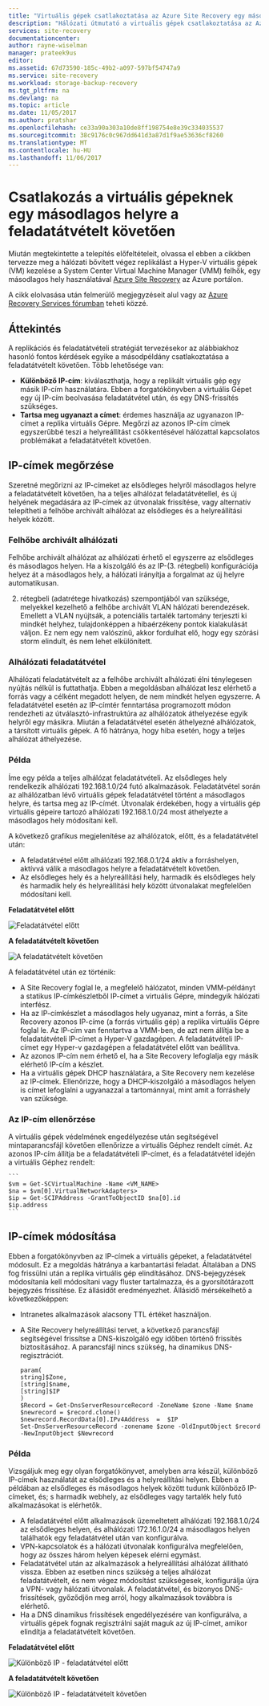 ```yaml
---
title: "Virtuális gépek csatlakoztatása az Azure Site Recovery egy másodlagos helyre a feladatátvételt követően |} Microsoft Docs"
description: "Hálózati útmutató a virtuális gépek csatlakoztatása az Azure Site Recovery egy másodlagos helyre a feladatátvételt követően."
services: site-recovery
documentationcenter: 
author: rayne-wiselman
manager: prateek9us
editor: 
ms.assetid: 67d73590-185c-49b2-a097-597bf54747a9
ms.service: site-recovery
ms.workload: storage-backup-recovery
ms.tgt_pltfrm: na
ms.devlang: na
ms.topic: article
ms.date: 11/05/2017
ms.author: pratshar
ms.openlocfilehash: ce33a90a303a10de8ff198754e8e39c334035537
ms.sourcegitcommit: 38c9176c0c967dd641d3a87d1f9ae53636cf8260
ms.translationtype: MT
ms.contentlocale: hu-HU
ms.lasthandoff: 11/06/2017
---
```

# <a name="connecting-to-vms-after-failover-to-a-secondary-site"></a>Csatlakozás a virtuális gépeknek egy másodlagos helyre a feladatátvételt követően

Miután megtekintette a telepítés előfeltételeit, olvassa el ebben a cikkben tervezze meg a hálózati bővített végez replikálást a Hyper-V virtuális gépek (VM) kezelése a System Center Virtual Machine Manager (VMM) felhők, egy másodlagos hely használatával [Azure Site Recovery](site-recovery-overview.md) az Azure portálon. 

A cikk elolvasása után felmerülő megjegyzéseit alul vagy az [Azure Recovery Services fórumban](https://social.msdn.microsoft.com/forums/azure/home?forum=hypervrecovmgr) teheti közzé.

## <a name="overview"></a>Áttekintés

A replikációs és feladatátvételi stratégiát tervezésekor az alábbiakhoz hasonló fontos kérdések egyike a másodpéldány csatlakoztatása a feladatátvételt követően. Több lehetősége van: 

- **Különböző IP-cím**: kiválaszthatja, hogy a replikált virtuális gép egy másik IP-cím használatára. Ebben a forgatókönyvben a virtuális Gépet egy új IP-cím beolvasása feladatátvétel után, és egy DNS-frissítés szükséges.
- **Tartsa meg ugyanazt a címet**: érdemes használja az ugyanazon IP-címet a replika virtuális Gépre. Megőrzi az azonos IP-cím címek egyszerűbbé teszi a helyreállítást csökkentésével hálózattal kapcsolatos problémákat a feladatátvételt követően. 

## <a name="retaining-ip-addresses"></a>IP-címek megőrzése

Szeretné megőrizni az IP-címeket az elsődleges helyről másodlagos helyre a feladatátvételt követően, ha a teljes alhálózat feladatátvétellel, és új helyének megadására az IP-címek az útvonalak frissítése, vagy alternatív telepítheti a felhőbe archivált alhálózat az elsődleges és a helyreállítási helyek között.

### <a name="stretched-subnet"></a>Felhőbe archivált alhálózati

Felhőbe archivált alhálózat az alhálózati érhető el egyszerre az elsődleges és másodlagos helyen. Ha a kiszolgáló és az IP-(3. rétegbeli) konfigurációja helyez át a másodlagos hely, a hálózati irányítja a forgalmat az új helyre automatikusan. 

2. rétegbeli (adatrétege hivatkozás) szempontjából van szüksége, melyekkel kezelhető a felhőbe archivált VLAN hálózati berendezések. Emellett a VLAN nyújtsák, a potenciális tartalék tartomány terjeszti ki mindkét helyhez, tulajdonképpen a hibaérzékeny pontok kialakulását váljon. Ez nem egy nem valószínű, akkor fordulhat elő, hogy egy szórási storm elindult, és nem lehet elkülönített. 


### <a name="subnet-failover"></a>Alhálózati feladatátvétel

Alhálózati feladatátvételt az a felhőbe archivált alhálózati élni ténylegesen nyújtás nélkül is futtathatja. Ebben a megoldásban alhálózat lesz elérhető a forrás vagy a célként megadott helyen, de nem mindkét helyen egyszerre. A feladatátvétel esetén az IP-címtér fenntartása programozott módon rendezheti az útválasztó-infrastruktúra az alhálózatok áthelyezése egyik helyről egy másikra. Miután a feladatátvétel esetén áthelyezné alhálózatok, a társított virtuális gépek. A fő hátránya, hogy hiba esetén, hogy a teljes alhálózat áthelyezése.

### <a name="example"></a>Példa

Íme egy példa a teljes alhálózat feladatátvételi. Az elsődleges hely rendelkezik alhálózati 192.168.1.0/24 futó alkalmazások. Feladatátvétel során az alhálózatban lévő virtuális gépek feladatátvétel történt a másodlagos helyre, és tartsa meg az IP-címét. Útvonalak érdekében, hogy a virtuális gép virtuális gépeire tartozó alhálózati 192.168.1.0/24 most áthelyezte a másodlagos hely módosítani kell.

A következő grafikus megjelenítése az alhálózatok, előtt, és a feladatátvétel után:

- A feladatátvétel előtt alhálózati 192.168.0.1/24 aktív a forráshelyen, aktívvá válik a másodlagos helyre a feladatátvételt követően.
- Az elsődleges hely és a helyreállítási hely, harmadik és elsődleges hely és harmadik hely és helyreállítási hely között útvonalakat megfelelően módosítani kell.

**Feladatátvétel előtt**

![Feladatátvétel előtt](./media/vmm-to-vmm-walkthrough-network/network-design2.png)

**A feladatátvételt követően**

![A feladatátvételt követően](./media/vmm-to-vmm-walkthrough-network/network-design3.png)

A feladatátvétel után ez történik:

- A Site Recovery foglal le, a megfelelő hálózatot, minden VMM-példányt a statikus IP-címkészletből IP-címet a virtuális Gépre, mindegyik hálózati interfész.
- Ha az IP-címkészlet a másodlagos hely ugyanaz, mint a forrás, a Site Recovery azonos IP-címe (a forrás virtuális gép) a replika virtuális Gépre foglal le. Az IP-cím van fenntartva a VMM-ben, de azt nem állítja be a feladatátvételi IP-címet a Hyper-V gazdagépen. A feladatátvételi IP-címet egy Hyper-v gazdagépen a feladatátvétel előtt van beállítva.
- Az azonos IP-cím nem érhető el, ha a Site Recovery lefoglalja egy másik elérhető IP-cím a készlet.
- Ha a virtuális gépek DHCP használatára, a Site Recovery nem kezelése az IP-címek. Ellenőrizze, hogy a DHCP-kiszolgáló a másodlagos helyen is címet lefoglalni a ugyanazzal a tartománnyal, mint amit a forráshely van szüksége.

### <a name="validate-the-ip-address"></a>Az IP-cím ellenőrzése

A virtuális gépek védelmének engedélyezése után segítségével mintaparancsfájl követően ellenőrizze a virtuális Géphez rendelt címét. Az azonos IP-cím állítja be a feladatátvételi IP-címet, és a feladatátvétel idején a virtuális Géphez rendelt:

    ```
    $vm = Get-SCVirtualMachine -Name <VM_NAME>
    $na = $vm[0].VirtualNetworkAdapters>
    $ip = Get-SCIPAddress -GrantToObjectID $na[0].id
    $ip.address 
    ```

## <a name="changing-ip-addresses"></a>IP-címek módosítása

Ebben a forgatókönyvben az IP-címek a virtuális gépeket, a feladatátvétel módosult. Ez a megoldás hátránya a karbantartási feladat. Általában a DNS fog frissülni után a replika virtuális gép elindításához. DNS-bejegyzések módosítania kell módosítani vagy fluster tartalmazza, és a gyorsítótárazott bejegyzés frissítése. Ez állásidőt eredményezhet. Állásidő mérsékelhető a következőképpen:

- Intranetes alkalmazások alacsony TTL értéket használjon.
- A Site Recovery helyreállítási tervet, a következő parancsfájl segítségével frissítse a DNS-kiszolgáló egy időben történő frissítés biztosításához. A parancsfájl nincs szükség, ha dinamikus DNS-regisztrációt.

    ```
    param(
    string]$Zone,
    [string]$name,
    [string]$IP
    )
    $Record = Get-DnsServerResourceRecord -ZoneName $zone -Name $name
    $newrecord = $record.clone()
    $newrecord.RecordData[0].IPv4Address  =  $IP
    Set-DnsServerResourceRecord -zonename $zone -OldInputObject $record -NewInputObject $Newrecord
    ```
    
### <a name="example"></a>Példa 

Vizsgáljuk meg egy olyan forgatókönyvet, amelyben arra készül, különböző IP-címek használatát az elsődleges és a helyreállítási helyen. Ebben a példában az elsődleges és másodlagos helyek között tudunk különböző IP-címeket, és; s harmadik webhely, az elsődleges vagy tartalék hely futó alkalmazásokat is elérhetők.

- A feladatátvétel előtt alkalmazások üzemeltetett alhálózati 192.168.1.0/24 az elsődleges helyen, és alhálózati 172.16.1.0/24 a másodlagos helyen találhatók egy feladatátvétel után van konfigurálva.
- VPN-kapcsolatok és a hálózati útvonalak konfigurálva megfelelően, hogy az összes három helyen képesek elérni egymást.
- Feladatátvétel után az alkalmazások a helyreállítási alhálózat állítható vissza. Ebben az esetben nincs szükség a teljes alhálózat feladatátvételt, és nem végez módosítást szükségesek, konfigurálja újra a VPN- vagy hálózati útvonalak. A feladatátvétel, és bizonyos DNS-frissítések, győződjön meg arról, hogy alkalmazások továbbra is elérhető.
- Ha a DNS dinamikus frissítések engedélyezésére van konfigurálva, a virtuális gépek fognak regisztrálni saját maguk az új IP-címet, amikor elindítja a feladatátvételt követően.

**Feladatátvétel előtt**

![Különböző IP - feladatátvétel előtt](./media/vmm-to-vmm-walkthrough-network/network-design10.png)

**A feladatátvételt követően**

![Különböző IP - feladatátvételt követően](./media/vmm-to-vmm-walkthrough-network/network-design11.png)




